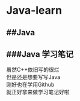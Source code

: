 # Java-learn
##Java<br>
------------
###Java 学习笔记
-----------------

虽然C++依旧写的很烂<br>
但是还是想要写写Java<br>
刚好也在学用Github<br>
就正好拿来做学习笔记好啦<br>
<br>

